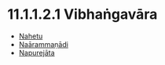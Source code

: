 # 11.1.1.2.1 Vibhaṅgavāra

* [Nahetu](11.1.1.2.1/Nahetu.md)
* [Naārammaṇādi](11.1.1.2.1/Naarammanadi.md)
* [Napurejāta](11.1.1.2.1/Napurejata.md)
